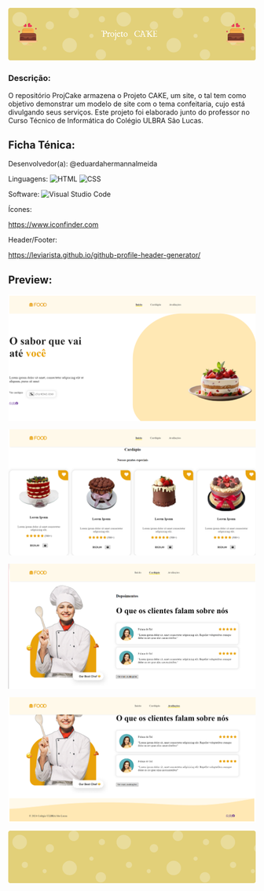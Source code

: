![Header](./header.png)

### Descrição:
O repositório ProjCake armazena o Projeto CAKE, um site, o tal tem como objetivo demonstrar um modelo de site com o tema confeitaria, cujo está divulgando seus serviços. Este projeto foi elaborado junto do professor no Curso Técnico de Informática do Colégio ULBRA São Lucas.

## Ficha Ténica:

Desenvolvedor(a): @eduardahermannalmeida 

Linguagens:
![HTML](https://img.shields.io/badge/HTML-239120?style=for-the-badge&logo=html5&logoColor=white)
![CSS](https://img.shields.io/badge/CSS-239120?&style=for-the-badge&logo=css3&logoColor=white)

Software:
![Visual Studio Code](https://img.shields.io/badge/Visual_Studio_Code-0078D4?style=for-the-badge&logo=visual%20studio%20code&logoColor=white)

Ícones:

https://www.iconfinder.com

Header/Footer:

https://leviarista.github.io/github-profile-header-generator/


## Preview:

![Preview1](./Preview1.png)

![Preview2](./Preview2.png)

![Preview3](./Preview3.png)

![Preview4](./Preview4.png)

![Footer](./footer.png)
